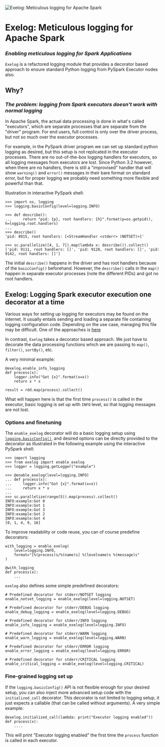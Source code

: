 [comment]: <> (<a href="https://ibb.co/jhTdDPZ"><img src="https://i.ibb.co/6Ym2F7J/xLogs.gif" alt="Exelog: Meticulous logging for Apache Spark" border="0"></a>)

![Exelog: Meticulous logging for Apache Spark](https://i.ibb.co/rkmgHRf/xLogs.gif)

[comment]: <> (![PyPI - Python Version]&#40;https://img.shields.io/pypi/pyversions/exelog&#41;)

[comment]: <> ([![PyPI]&#40;https://img.shields.io/pypi/v/exelog&#41;]&#40;https://pypi.org/project/exelog/&#41;)

# Exelog: Meticulous logging for Apache Spark

### _Enabling meticulous logging for Spark Applications_

`Exelog` is a refactored logging module that provides a decorator based approach to ensure standard Python logging from
PySpark Executor nodes also.

## Why?

### _The problem: logging from Spark executors doesn't work with normal logging_

In Apache Spark, the actual data processing is done in what's called "executors", which are separate processes that are
separate from the "driver" program. For end users, full control is only over the driver process, but not so much over
the executor processes.

For example, in the PySpark driver program we can set up standard python logging as desired, but this setup is not
replicated in the executor processes. There are no out-of-the-box logging handlers for executors, so all logging
messages from executors are lost. Since Python 3.2 however, when there are no handlers, there is still a "improvised"
handler that will show `warning()` and `error()` messages in their bare format on standard error, but for proper logging
we probably need something more flexible and powerful than that.

Illustration in interactive PySpark shell:

    >>> import os, logging
    >>> logging.basicConfig(level=logging.INFO)
    
    >>> def describe():
    ...     return "pid: {p}, root handlers: {h}".format(p=os.getpid(), h=logging.root.handlers)
    ... 
    >>> describe()
    'pid: 8915, root handlers: [<StreamHandler <stderr> (NOTSET)>]'

    >>> sc.parallelize([4, 1, 7]).map(lambda x: describe()).collect()
    ['pid: 9111, root handlers: []', 'pid: 9128, root handlers: []', 'pid: 9142, root handlers: []']

The initial `describe()` happens in the driver and has root handlers because of the `basicConfig()` beforehand. However,
the `describe()` calls in the `map()` happen in separate executor processes (note the different PIDs) and got no root
handlers.

## Exelog: Logging Spark executor execution one decorator at a time

Various ways for setting up logging for executors may be found on the internet. It usually entails sending and loading a
separate file containing logging configuration code. Depending on the use case, managing this file may be difficult. One
of the approaches
is [here](https://community.cloudera.com/t5/Support-Questions/Logging-from-Pyspark-executor/td-p/212210)

In contrast, `Exelog` takes a decorator based approach. We just have to decorate the data processing functions which we
are passing to `map()`, `filter()`, `sortBy()`, etc.

A very minimal example:

    @exelog.enable_info_logging
    def process(x):
        logger.info("Got {x}".format(x=x))
        return x * x
    
    result = rdd.map(process).collect()

What will happen here is that the first time `process()` is called in the executor, basic logging is set up with `INFO`
level, so that logging messages are not lost.

### Options and finetuning

The `enable_exelog` decorator will do a basic logging setup using
[`logging.basicConfig()`](https://docs.python.org/3/library/logging.html#logging.basicConfig), and desired options can
be directly provided to the decorator as illustrated in the following example using the interactive PySpark shell:

    >>> import logging
    >>> from exelog import enable_exelog
    >>> logger = logging.getLogger("example")
    
    >>> @enable_exelog(level=logging.INFO)
    ... def process(x):
    ...     logger.info("Got {x}".format(x=x))
    ...     return x * x
    ... 
    >>> sc.parallelize(range(5)).map(process).collect()
    INFO:example:Got 0
    INFO:example:Got 1
    INFO:example:Got 3
    INFO:example:Got 2
    INFO:example:Got 4
    [0, 1, 4, 9, 16]

To improve readability or code reuse, you can of course predefine decorators:

    with_logging = enable_exelog(
        level=logging.INFO,
        format="[%(process)s/%(name)s] %(levelname)s %(message)s"
    )
    
    @with_logging
    def process(x):
        ...

`exelog` also defines some simple predefined decorators:

    # Predefined decorator for stderr/NOTSET logging
    enable_notset_logging = enable_exelog(level=logging.NOTSET)
    
    # Predefined decorator for stderr/DEBUG logging
    enable_debug_logging = enable_exelog(level=logging.DEBUG)
    
    # Predefined decorator for stderr/INFO logging
    enable_info_logging = enable_exelog(level=logging.INFO)
    
    # Predefined decorator for stderr/WARN logging
    enable_warn_logging = enable_exelog(level=logging.WARN)
    
    # Predefined decorator for stderr/ERROR logging
    enable_error_logging = enable_exelog(level=logging.ERROR)
    
    # Predefined decorator for stderr/CRITICAL logging
    enable_critical_logging = enable_exelog(level=logging.CRITICAL)

### Fine-grained logging set up

If the `logging.basicConfig()` API is not flexible enough for your desired setup, you can also inject more advanced
setup code with the `initialized_call` decorator. This decorator is not limited to logging setup, it just expects a
callable (that can be called without arguments). A very simple example:

    @exelog.initialized_call(lambda: print("Executor logging enabled"))
    def process(x):
        ....

This will print "Executor logging enabled" the first time the `process` function is called in each executor.
